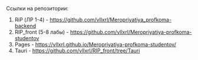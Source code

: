 Ссылки на репозитории: 

1. RiP (ЛР 1-4) - https://github.com/vllxrl/Meropriyatiya_profkoma-backend
2. RIP_front (5-8 лабы) - https://github.com/vllxrl/Meropriyatiya-profkoma-studentov
3. Pages - https://vllxrl.github.io/Meropriyatiya-profkoma-studentov/
4. Tauri - https://github.com/vllxrl/RIP_front/tree/Tauri
